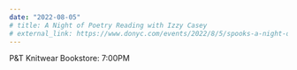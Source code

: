```yaml
---
date: "2022-08-05"
# title: A Night of Poetry Reading with Izzy Casey
# external_link: https://www.donyc.com/events/2022/8/5/spooks-a-night-of-poetry-tickets
---
```


P&T Knitwear Bookstore: 7:00PM